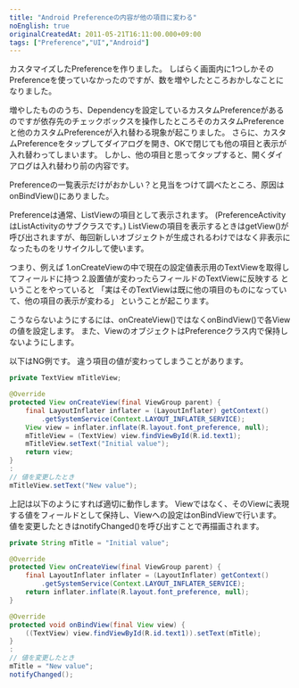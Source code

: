 ```yaml
---
title: "Android Preferenceの内容が他の項目に変わる"
noEnglish: true
originalCreatedAt: 2011-05-21T16:11:00.000+09:00
tags: ["Preference","UI","Android"]
---
```

カスタマイズしたPreferenceを作りました。
しばらく画面内に1つしかそのPreferenceを使っていなかったのですが、数を増やしたところおかしなことになりました。
<!--more-->
増やしたもののうち、Dependencyを設定しているカスタムPreferenceがあるのですが依存先のチェックボックスを操作したところそのカスタムPreferenceと他のカスタムPreferenceが入れ替わる現象が起こりました。
さらに、カスタムPreferenceをタップしてダイアログを開き、OKで閉じても他の項目と表示が入れ替わってしまいます。
しかし、他の項目と思ってタップすると、開くダイアログは入れ替わり前の内容です。

Preferenceの一覧表示だけがおかしい？と見当をつけて調べたところ、原因はonBindView()にありました。

Preferenceは通常、ListViewの項目として表示されます。
(PreferenceActivityはListActivityのサブクラスです。)
ListViewの項目を表示するときはgetView()が呼び出されますが、毎回新しいオブジェクトが生成されるわけではなく非表示になったものをリサイクルして使います。

つまり、例えば
1.onCreateViewの中で現在の設定値表示用のTextViewを取得してフィールドに持つ
2.設置値が変わったらフィールドのTextViewに反映する
ということをやっていると
「実はそのTextViewは既に他の項目のものになっていて、他の項目の表示が変わる」
ということが起こります。

こうならないようにするには、onCreateView()ではなくonBindView()で各Viewの値を設定します。
また、ViewのオブジェクトはPreferenceクラス内で保持しないようにします。

以下はNG例です。
違う項目の値が変わってしまうことがあります。

```java
private TextView mTitleView;

@Override
protected View onCreateView(final ViewGroup parent) {
    final LayoutInflater inflater = (LayoutInflater) getContext()
        .getSystemService(Context.LAYOUT_INFLATER_SERVICE);
    View view = inflater.inflate(R.layout.font_preference, null);
    mTitleView = (TextView) view.findViewById(R.id.text1);
    mTitleView.setText("Initial value");
    return view;
}
:
// 値を変更したとき
mTitleView.setText("New value");
```

上記は以下のようにすれば適切に動作します。
Viewではなく、そのViewに表現する値をフィールドとして保持し、Viewへの設定はonBindViewで行います。
値を変更したときはnotifyChanged()を呼び出すことで再描画されます。

```java
private String mTitle = "Initial value";

@Override
protected View onCreateView(final ViewGroup parent) {
    final LayoutInflater inflater = (LayoutInflater) getContext()
        .getSystemService(Context.LAYOUT_INFLATER_SERVICE);
    return inflater.inflate(R.layout.font_preference, null);
}

@Override
protected void onBindView(final View view) {
    ((TextView) view.findViewById(R.id.text1)).setText(mTitle);
}
:
// 値を変更したとき
mTitle = "New value";
notifyChanged();
```
